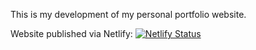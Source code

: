 This is my development of my personal portfolio website.

Website published via Netlify: [![Netlify Status](https://api.netlify.com/api/v1/badges/6a98f5d4-8d08-4570-8fa5-4026856b196c/deploy-status)](https://app.netlify.com/sites/zanrode/deploys)
